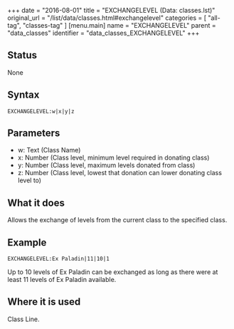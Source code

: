 +++
date = "2016-08-01"
title = "EXCHANGELEVEL (Data: classes.lst)"
original_url = "/list/data/classes.html#exchangelevel"
categories = [ "all-tag", "classes-tag" ]
[menu.main]
    name = "EXCHANGELEVEL"
    parent = "data_classes"
    identifier = "data_classes_EXCHANGELEVEL"
+++

## Status

None

## Syntax

`EXCHANGELEVEL:w|x|y|z`

## Parameters

-   w: Text (Class Name)
-   x: Number (Class level, minimum level required in
    donating class)
-   y: Number (Class level, maximum levels donated
    from class)
-   z: Number (Class level, lowest that donation can
    lower donating class level to)



What it does
------------

Allows the exchange of levels from the current class to the specified
class.

Example
-------

`EXCHANGELEVEL:Ex Paladin|11|10|1`

Up to 10 levels of Ex Paladin can be exchanged as long as there were at
least 11 levels of Ex Paladin available.

Where it is used
----------------

Class Line.

